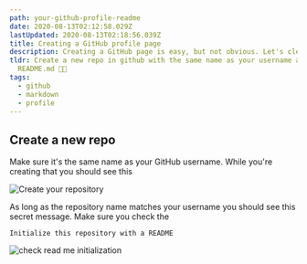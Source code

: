 ```yaml
---
path: your-github-profile-readme
date: 2020-08-13T02:12:58.029Z
lastUpdated: 2020-08-13T02:18:56.039Z
title: Creating a GitHub profile page
description: Creating a GitHub page is easy, but not obvious. Let's clear that up.
tldr: Create a new repo in github with the same name as your username and add a
  README.md 🤙🏼
tags:
  - github
  - markdown
  - profile
---
```


## Create a new repo

Make sure it's the same name as your GitHub username. While you're creating that you should see this

![Create your repository](assets/creating_readme.png)

As long as the repository name matches your username you should see this secret message. Make sure you check the

`Initialize this repository with a README`

![check read me initialization](assets/check_readme.png)

